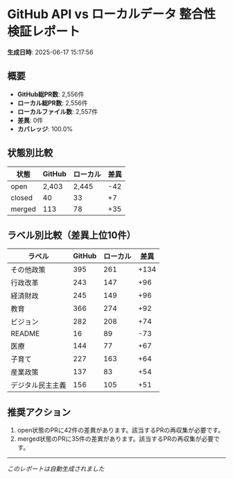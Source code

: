 # GitHub API vs ローカルデータ 整合性検証レポート

**生成日時**: 2025-06-17 15:17:56

## 概要

- **GitHub総PR数**: 2,556件
- **ローカル総PR数**: 2,556件
- **ローカルファイル数**: 2,557件
- **差異**: 0件
- **カバレッジ**: 100.0%

## 状態別比較

| 状態 | GitHub | ローカル | 差異 |
|------|--------|----------|------|
| open | 2,403 | 2,445 | -42 |
| closed | 40 | 33 | +7 |
| merged | 113 | 78 | +35 |

## ラベル別比較（差異上位10件）

| ラベル | GitHub | ローカル | 差異 |
|--------|--------|----------|------|
| その他政策 | 395 | 261 | +134 |
| 行政改革 | 243 | 147 | +96 |
| 経済財政 | 245 | 149 | +96 |
| 教育 | 366 | 274 | +92 |
| ビジョン | 282 | 208 | +74 |
| README | 16 | 89 | -73 |
| 医療 | 144 | 77 | +67 |
| 子育て | 227 | 163 | +64 |
| 産業政策 | 137 | 83 | +54 |
| デジタル民主主義 | 156 | 105 | +51 |

## 推奨アクション

1. open状態のPRに42件の差異があります。該当するPRの再収集が必要です。
2. merged状態のPRに35件の差異があります。該当するPRの再収集が必要です。

---
*このレポートは自動生成されました*